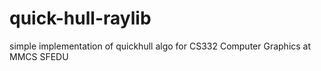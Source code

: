 # quick-hull-raylib
simple implementation of quickhull algo for CS332 Computer Graphics at MMCS SFEDU
